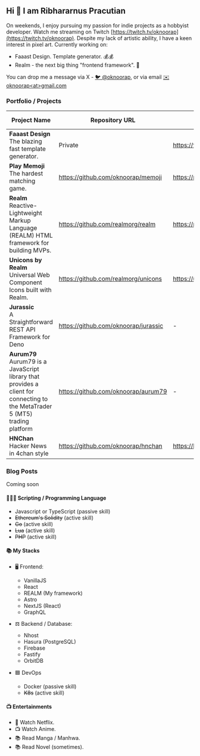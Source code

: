 ## Hi 👋 I am Ribhararnus Pracutian

On weekends, I enjoy pursuing my passion for indie projects as a hobbyist developer. Watch me streaming on Twitch [https://twitch.tv/oknoorap](https://twitch.tv/oknoorap). Despite my lack of artistic ability, I have a keen interest in pixel art. Currently working on:

- Faaast Design. Template generator. 💰💰
- Realm - the next big thing "frontend framework". 🦄

You can drop me a message via X - [🐦 @oknoorap](https://x.com/oknoorap), or via email [✉️ oknoorap&lt;at&gt;gmail.com](mailto:oknoorap@gmail.com)

### Portfolio / Projects

| Project Name | Repository URL | Website | Tech / Stack |
|--|--|--|--|
| **Faaast Design**<br />The blazing fast template generator. | Private | https://faaast.design | Astro, React, Cloudflare Pages |
| **Play Memoji**<br />The hardest matching game. | https://github.com/oknoorap/memoji | https://playmemoji.netlify.app | Typescript, React |
| **Realm**<br />Reactive-Lightweight Markup Language (REALM) HTML framework for building MVPs. | https://github.com/realmorg/realm | https://realm.codes | Typescript, Web Components |
| **Unicons by Realm**<br />Universal Web Component Icons built with Realm. | https://github.com/realmorg/unicons | https://unicons.realm.codes | HTML |
| **Jurassic**<br/>A Straightforward REST API Framework for Deno | https://github.com/oknoorap/jurassic | - | Deno |
| **Aurum79**<br/>Aurum79 is a JavaScript library that provides a client for connecting to the MetaTrader 5 (MT5) trading platform | https://github.com/oknoorap/aurum79 | - | MQL5, NodeJS, Typescript |
| **HNChan**<br/>Hacker News in 4chan style | https://github.com/oknoorap/hnchan | https://hnchan.netlify.app | NextJS |

### Blog Posts
Coming soon

#### 👨🏽‍💻 Scripting / Programming Language
- Javascript or TypeScript (passive skill)
- ~~Ethereum's Solidity~~ (active skill)
- ~~Go~~ (active skill)
- ~~Lua~~ (active skill)
- ~~PHP~~ (active skill)

#### 📚 My Stacks
- 🖥 Frontend:
  - VanillaJS
  - React
  - REALM (My framework)
  - Astro
  - NextJS (React)
  - GraphQL

- 𝌖 Backend / Database:
  - Nhost
  - Hasura (PostgreSQL)
  - Firebase
  - Fastify
  - OrbitDB

- 🟦 DevOps
  - Docker (passive skill)
  - ~~K8s~~ (active skill)

#### 📺 Entertainments
- 📱 Watch Netflix.
- 📺 Watch Anime.
- 📚 Read Manga / Manhwa.
- 📚 Read Novel (sometimes).
